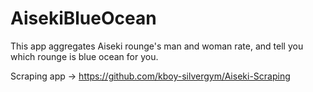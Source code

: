 # AisekiBlueOcean

This app aggregates Aiseki rounge's man and woman rate, and tell you which rounge is blue ocean for you.

Scraping app -> https://github.com/kboy-silvergym/Aiseki-Scraping
